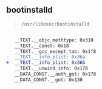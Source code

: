 ## bootinstalld

> `/usr/libexec/bootinstalld`

```diff

   __TEXT.__objc_methtype: 0x310
   __TEXT.__const: 0x18
   __TEXT.__gcc_except_tab: 0x1f8
-  __TEXT.__info_plist: 0x36a
+  __TEXT.__info_plist: 0x36b
   __TEXT.__unwind_info: 0x178
   __DATA_CONST.__auth_got: 0x178
   __DATA_CONST.__got: 0x130

```
